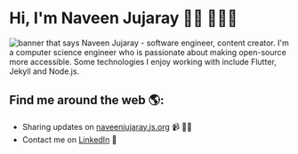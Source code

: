 # Hi, I'm Naveen Jujaray 👋🏼 👨🏻‍💻  

<img src="https://github.com/naveenjujaray/naveenjujaray/blob/master/cropped.png?raw=true" alt="banner that says Naveen Jujaray - software engineer, content creator.">
I'm a computer science engineer who is passionate about making open-source more accessible. Some technologies I enjoy working with include Flutter, Jekyll and Node.js.


## Find me around the web 🌎:
- Sharing updates on <a href="https://naveenjujaray.js.org">naveenjujaray.js.org</a> 📹 ✍🏼
- Contact me on <a href="https://www.linkedin.com/in/naveenjujaray/">LinkedIn</a> 💼
